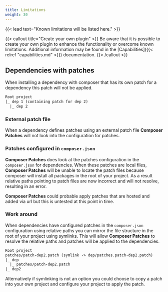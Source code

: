 ```yaml
---
title: Limitations
weight: 30
---
```


{{< lead text="Known limitations will be listed here." >}}

{{< callout title="Create your own plugin" >}}
Be aware that it is possible to create your own plugin to enhance the functionality or overcome known limitations. Additional information may be found in the [Capabilities]({{< relref "capabilities.md" >}}) documentation.
{{< /callout >}}

## Dependencies with patches

When installing a dependency with composer that has its own patch for a dependency this patch will not be applied.

```txt
Root project
|_ dep 1 (containing patch for dep 2)
  |_ dep 2
```

### External patch file

When a dependency defines patches using an external patch file **Composer Patches** will not look into the configuration for patches.

### Patches configured in `composer.json`

**Composer Patches** does look at the patches configuration in the `composer.json` for dependencies.
When these patches are local files, **Composer Patches** will be unable to locate the patch files because composer will install all packages in the root of your project.
As a result relative paths pointing to patch files are now incorrect and will not resolve, resulting in an error.

**Composer Patches** could probable apply patches that are hosted and added via url but this is untested at this point in time.

### Work around

When dependencies have configured patches in the `composer.json` configuration using relative paths you can mirror the file structure in the root of your project using symlinks. This will allow **Composer Patches** to resolve the relative paths and patches will be applied to the dependencies.

```txt
Root project
patches/patch-dep2.patch (symlink -> dep/patches.patch-dep2.patch)
|_ dep
  |_ patches/patch-dep2.patch
|_ dep2
```

Alternatively if symlinking is not an option you could choose to copy a patch into your own project and configure your project to apply the patch.

